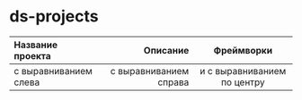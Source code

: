 # ds-projects
| Название проекта      | Описание               | Фреймворки                     |
| :-------------------- | ---------------------: |:---------------------------:|
| с выравниванием слева | с выравниванием справа | и с выравниванием по центру |
